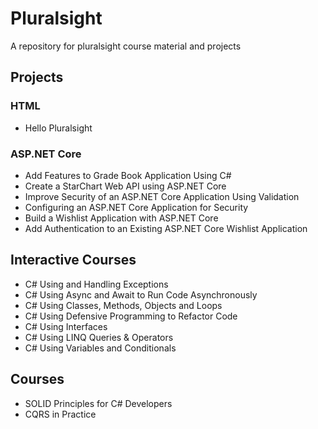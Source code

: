 # Pluralsight
 A repository for pluralsight course material and projects

## Projects

### HTML
- Hello Pluralsight

### ASP.NET Core
- Add Features to Grade Book Application Using C#
- Create a StarChart Web API using ASP.NET Core
- Improve Security of an ASP.NET Core Application Using Validation
- Configuring an ASP.NET Core Application for Security
- Build a Wishlist Application with ASP.NET Core
- Add Authentication to an Existing ASP.NET Core Wishlist Application

## Interactive Courses
- C# Using and Handling Exceptions
- C# Using Async and Await to Run Code Asynchronously
- C# Using Classes, Methods, Objects and Loops
- C# Using Defensive Programming to Refactor Code
- C# Using Interfaces
- C# Using LINQ Queries & Operators
- C# Using Variables and Conditionals

## Courses
- SOLID Principles for C# Developers
- CQRS in Practice